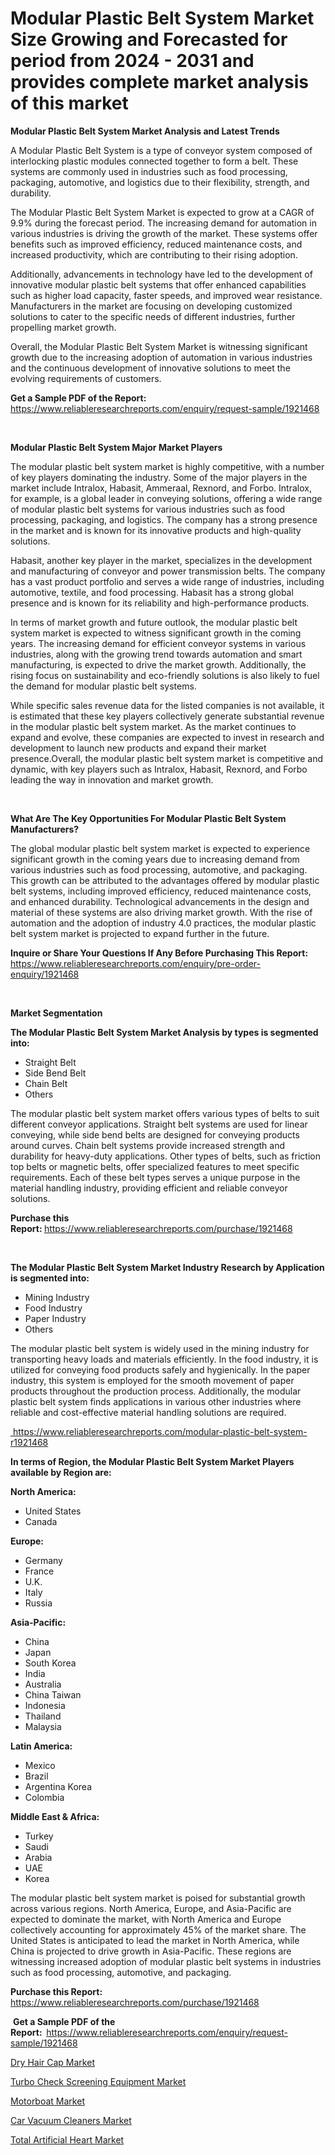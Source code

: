 <p><h1>Modular Plastic Belt System Market Size Growing and Forecasted for period from 2024 - 2031 and provides complete market analysis of this market</h1></p><p><strong>Modular Plastic Belt System Market Analysis and Latest Trends</strong></p>
<p><p>A Modular Plastic Belt System is a type of conveyor system composed of interlocking plastic modules connected together to form a belt. These systems are commonly used in industries such as food processing, packaging, automotive, and logistics due to their flexibility, strength, and durability.</p><p>The Modular Plastic Belt System Market is expected to grow at a CAGR of 9.9% during the forecast period. The increasing demand for automation in various industries is driving the growth of the market. These systems offer benefits such as improved efficiency, reduced maintenance costs, and increased productivity, which are contributing to their rising adoption.</p><p>Additionally, advancements in technology have led to the development of innovative modular plastic belt systems that offer enhanced capabilities such as higher load capacity, faster speeds, and improved wear resistance. Manufacturers in the market are focusing on developing customized solutions to cater to the specific needs of different industries, further propelling market growth.</p><p>Overall, the Modular Plastic Belt System Market is witnessing significant growth due to the increasing adoption of automation in various industries and the continuous development of innovative solutions to meet the evolving requirements of customers.</p></p>
<p><strong>Get a Sample PDF of the Report:&nbsp;</strong> <a href="https://www.reliableresearchreports.com/enquiry/request-sample/1921468">https://www.reliableresearchreports.com/enquiry/request-sample/1921468</a></p>
<p>&nbsp;</p>
<p><strong>Modular Plastic Belt System Major Market Players</strong></p>
<p><p>The modular plastic belt system market is highly competitive, with a number of key players dominating the industry. Some of the major players in the market include Intralox, Habasit, Ammeraal, Rexnord, and Forbo. Intralox, for example, is a global leader in conveying solutions, offering a wide range of modular plastic belt systems for various industries such as food processing, packaging, and logistics. The company has a strong presence in the market and is known for its innovative products and high-quality solutions.</p><p>Habasit, another key player in the market, specializes in the development and manufacturing of conveyor and power transmission belts. The company has a vast product portfolio and serves a wide range of industries, including automotive, textile, and food processing. Habasit has a strong global presence and is known for its reliability and high-performance products.</p><p>In terms of market growth and future outlook, the modular plastic belt system market is expected to witness significant growth in the coming years. The increasing demand for efficient conveyor systems in various industries, along with the growing trend towards automation and smart manufacturing, is expected to drive the market growth. Additionally, the rising focus on sustainability and eco-friendly solutions is also likely to fuel the demand for modular plastic belt systems.</p><p>While specific sales revenue data for the listed companies is not available, it is estimated that these key players collectively generate substantial revenue in the modular plastic belt system market. As the market continues to expand and evolve, these companies are expected to invest in research and development to launch new products and expand their market presence.Overall, the modular plastic belt system market is competitive and dynamic, with key players such as Intralox, Habasit, Rexnord, and Forbo leading the way in innovation and market growth.</p></p>
<p>&nbsp;</p>
<p><strong>What Are The Key Opportunities For Modular Plastic Belt System Manufacturers?</strong></p>
<p><p>The global modular plastic belt system market is expected to experience significant growth in the coming years due to increasing demand from various industries such as food processing, automotive, and packaging. This growth can be attributed to the advantages offered by modular plastic belt systems, including improved efficiency, reduced maintenance costs, and enhanced durability. Technological advancements in the design and material of these systems are also driving market growth. With the rise of automation and the adoption of industry 4.0 practices, the modular plastic belt system market is projected to expand further in the future.</p></p>
<p><strong>Inquire or Share Your Questions If Any Before Purchasing This Report:</strong> <a href="https://www.reliableresearchreports.com/enquiry/pre-order-enquiry/1921468">https://www.reliableresearchreports.com/enquiry/pre-order-enquiry/1921468</a></p>
<p>&nbsp;</p>
<p><strong>Market Segmentation</strong></p>
<p><strong>The Modular Plastic Belt System Market Analysis by types is segmented into:</strong></p>
<p><ul><li>Straight Belt</li><li>Side Bend Belt</li><li>Chain Belt</li><li>Others</li></ul></p>
<p><p>The modular plastic belt system market offers various types of belts to suit different conveyor applications. Straight belt systems are used for linear conveying, while side bend belts are designed for conveying products around curves. Chain belt systems provide increased strength and durability for heavy-duty applications. Other types of belts, such as friction top belts or magnetic belts, offer specialized features to meet specific requirements. Each of these belt types serves a unique purpose in the material handling industry, providing efficient and reliable conveyor solutions.</p></p>
<p><strong>Purchase this Report:&nbsp;</strong><a href="https://www.reliableresearchreports.com/purchase/1921468">https://www.reliableresearchreports.com/purchase/1921468</a></p>
<p>&nbsp;</p>
<p><strong>The Modular Plastic Belt System Market Industry Research by Application is segmented into:</strong></p>
<p><ul><li>Mining Industry</li><li>Food Industry</li><li>Paper Industry</li><li>Others</li></ul></p>
<p><p>The modular plastic belt system is widely used in the mining industry for transporting heavy loads and materials efficiently. In the food industry, it is utilized for conveying food products safely and hygienically. In the paper industry, this system is employed for the smooth movement of paper products throughout the production process. Additionally, the modular plastic belt system finds applications in various other industries where reliable and cost-effective material handling solutions are required.</p></p>
<p><a href="https://www.reliableresearchreports.com/modular-plastic-belt-system-r1921468">&nbsp;https://www.reliableresearchreports.com/modular-plastic-belt-system-r1921468</a></p>
<p><strong>In terms of Region, the Modular Plastic Belt System Market Players available by Region are:</strong></p>
<p>
    <p> <strong> North America: </strong>
        <ul>
            <li>United States</li>
            <li>Canada</li>
        </ul>
        </p> 
    <p> <strong> Europe: </strong>
        <ul>
            <li>Germany</li>
            <li>France</li>
            <li>U.K.</li>
            <li>Italy</li>
            <li>Russia</li>
        </ul>
        </p> 
    <p> <strong> Asia-Pacific: </strong>
        <ul>
            <li>China</li>
            <li>Japan</li>
            <li>South Korea</li>
            <li>India</li>
            <li>Australia</li>
            <li>China Taiwan</li>
            <li>Indonesia</li>
            <li>Thailand</li>
            <li>Malaysia</li>
        </ul>
        </p> 
    <p> <strong> Latin America: </strong>
        <ul>
            <li>Mexico</li>
            <li>Brazil</li>
            <li>Argentina Korea</li>
            <li>Colombia</li>
        </ul>
        </p> 
    <p> <strong> Middle East & Africa: </strong>
        <ul>
            <li>Turkey</li>
            <li>Saudi</li>
            <li>Arabia</li>
            <li>UAE</li>
            <li>Korea</li>
        </ul>
    </p>
    </p>
<p><p>The modular plastic belt system market is poised for substantial growth across various regions. North America, Europe, and Asia-Pacific are expected to dominate the market, with North America and Europe collectively accounting for approximately 45% of the market share. The United States is anticipated to lead the market in North America, while China is projected to drive growth in Asia-Pacific. These regions are witnessing increased adoption of modular plastic belt systems in industries such as food processing, automotive, and packaging.</p></p>
<p><strong>Purchase this Report: </strong><a href="https://www.reliableresearchreports.com/purchase/1921468">https://www.reliableresearchreports.com/purchase/1921468</a></p>
<p>&nbsp;<strong>Get a Sample PDF of the Report:&nbsp;&nbsp;</strong><a href="https://www.reliableresearchreports.com/enquiry/request-sample/1921468">https://www.reliableresearchreports.com/enquiry/request-sample/1921468</a></p>
<p><strong></strong></p>
<p><p><a href="https://medium.com/@akshatreportprime/dry-hair-cap-market-industry-trends-and-forecast-for-period-from-2024-to-2031-25629260076e">Dry Hair Cap Market</a></p><p><a href="https://github.com/angelajermaine/Market-Research-Report-List-4/blob/main/turbo-check-screening-equipment-market.md">Turbo Check Screening Equipment Market</a></p><p><a href="https://www.linkedin.com/pulse/motorboat-market-global-regional-analysis-focus-region-nde2e?trackingId=OByxgVWFSdeEgBku%2BZ5omA%3D%3D">Motorboat Market</a></p><p><a href="https://www.linkedin.com/pulse/insights-car-vacuum-cleaners-industry-market-financial-status-8b6ue?trackingId=ISfuwsOIREyYMbrisyNFQg%3D%3D">Car Vacuum Cleaners Market</a></p><p><a href="https://issuu.com/reportprime-2/docs/total-artificial-heart-market-size-2030.pptx">Total Artificial Heart Market</a></p></p>